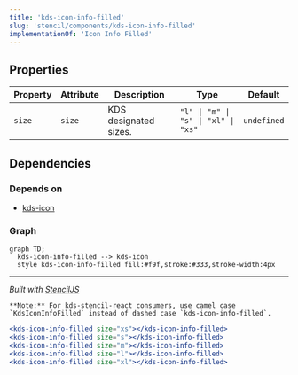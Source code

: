 ```yaml
---
title: 'kds-icon-info-filled'
slug: 'stencil/components/kds-icon-info-filled'
implementationOf: 'Icon Info Filled'
---
```

## Properties

| Property | Attribute | Description           | Type                                | Default     |
| -------- | --------- | --------------------- | ----------------------------------- | ----------- |
| `size`   | `size`    | KDS designated sizes. | `"l" \| "m" \| "s" \| "xl" \| "xs"` | `undefined` |


## Dependencies

### Depends on

- [kds-icon](../../kds-icon)

### Graph
```mermaid
graph TD;
  kds-icon-info-filled --> kds-icon
  style kds-icon-info-filled fill:#f9f,stroke:#333,stroke-width:4px
```

----------------------------------------------

*Built with [StencilJS](https://stenciljs.com/)*



```Message { "props" : { "className" : "mb-16" } }
**Note:** For kds-stencil-react consumers, use camel case `KdsIconInfoFilled` instead of dashed case `kds-icon-info-filled`.
```

```jsx
<kds-icon-info-filled size="xs"></kds-icon-info-filled>
<kds-icon-info-filled size="s"></kds-icon-info-filled>
<kds-icon-info-filled size="m"></kds-icon-info-filled>
<kds-icon-info-filled size="l"></kds-icon-info-filled>
<kds-icon-info-filled size="xl"></kds-icon-info-filled>
```
